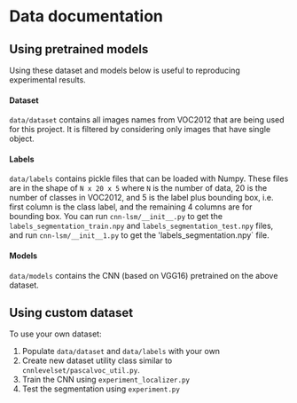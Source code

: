 # Data documentation

## Using pretrained models

Using these dataset and models below is useful to reproducing experimental results.

#### Dataset
`data/dataset` contains all images names from VOC2012 that are being used for this project. It is filtered by considering only images that have single object.

#### Labels
`data/labels` contains pickle files that can be loaded with Numpy. These files are in the shape of `N x 20 x 5` where `N` is the number of data, 20 is the number of classes in VOC2012, and 5 is the label plus bounding box, i.e. first column is the class label, and the remaining 4 columns are for bounding box. You can run `cnn-lsm/__init__.py` to get the `labels_segmentation_train.npy` and `labels_segmentation_test.npy` files, and run `cnn-lsm/__init__1.py` to get the 'labels_segmentation.npy` file.

#### Models
`data/models` contains the CNN (based on VGG16) pretrained on the above dataset.

## Using custom dataset

To use your own dataset:

1. Populate `data/dataset` and `data/labels` with your own
2. Create new dataset utility class similar to `cnnlevelset/pascalvoc_util.py`.
3. Train the CNN using `experiment_localizer.py`
4. Test the segmentation using `experiment.py`
